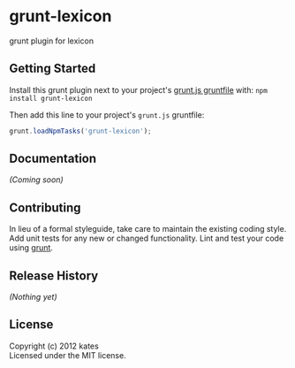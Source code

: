 # grunt-lexicon

grunt plugin for lexicon

## Getting Started
Install this grunt plugin next to your project's [grunt.js gruntfile][getting_started] with: `npm install grunt-lexicon`

Then add this line to your project's `grunt.js` gruntfile:

```javascript
grunt.loadNpmTasks('grunt-lexicon');
```

[grunt]: https://github.com/cowboy/grunt
[getting_started]: https://github.com/cowboy/grunt/blob/master/docs/getting_started.md

## Documentation
_(Coming soon)_

## Contributing
In lieu of a formal styleguide, take care to maintain the existing coding style. Add unit tests for any new or changed functionality. Lint and test your code using [grunt][grunt].

## Release History
_(Nothing yet)_

## License
Copyright (c) 2012 kates  
Licensed under the MIT license.
